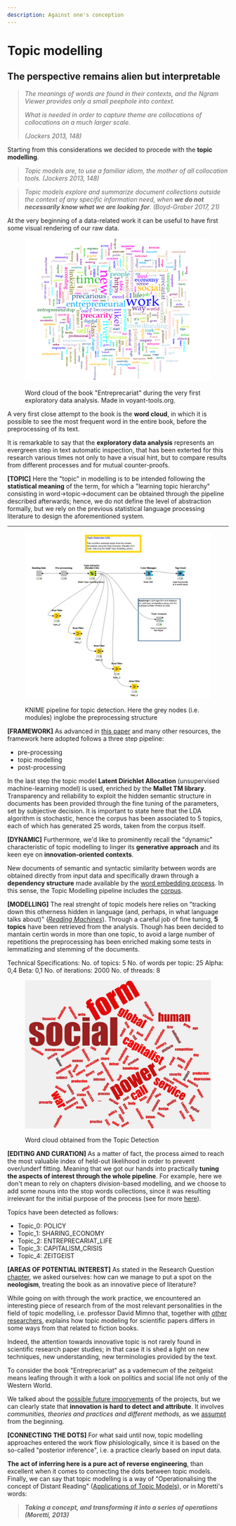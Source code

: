 ```yaml
---
description: Against one's conception
---
```


# Topic modelling

## The perspective remains alien but interpretable

> _The meanings of words are found in their contexts, and the Ngram Viewer provides only a small peephole into context._
>
> _What is needed in order to capture theme are collocations of collocations on a much larger scale._
>
> _(Jockers 2013, 148)_

Starting from this considerations we decided to procede with the **topic modelling**.

> _Topic models are, to use a familiar idiom, the mother of all collocation tools. (Jockers 2013, 148)_

> _Topic models explore and summarize document collections outside the context of any specific information need, when **we do not necessarily know what we are looking for**. (Boyd-Graber 2017, 21)_

At the very beginning of a data-related work it can be useful to have first some visual rendering of our raw data.

<figure><img src=".gitbook/assets/exploratoryDataAnalysis_entreprecariat.png" alt=""><figcaption><p>Word cloud of the book "Entreprecariat" during the very first exploratory data analysis. Made in voyant-tools.org.</p></figcaption></figure>

A very first close attempt to the book is the **word cloud**, in which it is possible to see the most frequent word in the entire book, before the preprocessing of its text.

It is remarkable to say that the **exploratory data analysis** represents an evergreen step in text automatic inspection, that has been exterted for this research various times not only to have a visual hint, but to compare results from different processes and for mutual counter-proofs.

**\[TOPIC]** Here the "topic" in modelling is to be intended following the **statistical meaning** of the term, for which a "learning topic hierarchy" consisting in word->topic->document can be obtained through the pipeline described afterwards; hence, we do not define the level of abstraction formally, but we rely on the previous statistical language processing literature to design the aforementioned system.&#x20;

****

<figure><img src=".gitbook/assets/Entreprecariat_TopicDetection_LDA_Mallet.JPG" alt=""><figcaption><p>KNIME pipeline for topic detection. Here the grey nodes (i.e. modules) inglobe the preprocessing structure</p></figcaption></figure>

**\[FRAMEWORK]** As advanced in [this paper](https://www.tandfonline.com/doi/abs/10.1080/19312458.2018.1430754) and many other resources, the framework here adopted follows a three step pipeline:&#x20;

* pre-processing
* topic modelling
* post-processing

In the last step the topic model **Latent Dirichlet Allocation** (unsupervised machine-learning model) is used, enriched by the **Mallet TM library**. Transparency and reliability to exploit the hidden semantic structure in documents has been provided through the fine tuning of the parameters, set by subjective decision. It is important to state here that the LDA algorithm is stochastic, hence the corpus has been associated to 5 topics, each of which has generated 25 words, taken from the corpus itself.

**\[DYNAMIC]** Furthermore, we'd like to prominently recall the "dynamic" characteristic of topic modelling to linger its **generative approach** and its keen eye on **innovation-oriented contexts**.

New documents of semantic and syntactic similarity between words are obtained directly from input data and specifically drawn through a **dependency structure** made available by the [word embedding process](wordEmbedding.py). In this sense, the Topic Modelling pipeline includes the [corpus](the-project/corpus.md).

**\[MODELLING]** The real strenght of topic models here relies on "tracking down this otherness hidden in language (and, perhaps, in what language talks about)" ([_Reading Machines_](bibliography.md)). Through a careful job of fine tuning, **5 topics** have been retrieved from the analysis. Though has been decided to mantain certin words in more than one topic, to avoid a large number of repetitions the preprocessing has been enriched making some tests in lemmatizing and stemming of the documents.

Technical Specifications: No. of topics: 5 No. of words per topic: 25 Alpha: 0,4 Beta: 0,1 No. of iterations: 2000 No. of threads: 8

<figure><img src=".gitbook/assets/Entreprecariat_BagOfWords_TM.JPG" alt=""><figcaption><p>Word cloud obtained from the Topic Detection</p></figcaption></figure>

**\[EDITING AND CURATION]** As a matter of fact, the process aimed to reach the most valuable index of held-out likelihood in order to prevent over/underf fitting. Meaning that we got our hands into practically **tuning the aspects of interest through the whole pipeline**. For example, here we don't mean to rely on chapters division-based modelling, and we choose to add some nouns into the stop words collections, since it was resulting irrelevant for the initial purpose of the process (see for more [here](https://link.springer.com/article/10.1007/s10994-013-5413-0)).

Topics have been detected as follows:

* Topic\_0: POLICY
* Topic\_1: SHARING\_ECONOMY
* Topic\_2: ENTREPRECARIAT\_LIFE
* Topic\_3: CAPITALISM\_CRISIS
* Topic\_4: ZEITGEIST



**\[AREAS OF POTENTIAL INTEREST]** As stated in the Research Question [chapter](the-project/research-questions.md), we asked ourselves: how can we manage to put a spot on the **neologism**, treating the book as an innovative piece of literature?

While going on with through the work practice, we encountered an interesting piece of research from of the most relevant personalities in the field of topic modelling, i.e. professor David Mimno that, together with [other researchers](bibliography.md), explains how topic modeling for scientific papers differs in some ways from that related to fiction books.

Indeed, the attention towards innovative topic is not rarely found in scientific research paper studies; in that case it is shed a light on new techniques, new understanding, new terminologies provided by the text.

To consider the book "Entreprecariat" as a vademecum of the zeitgeist means leafing through it with a look on politics and social life not only of the Western World.

We talked about the [possible future imporvements](conclusions.md) of the projects, but we can clearly state that **innovation is hard to detect and attribute**. It involves _communities, theories and practices and different methods,_ as we [assumpt](the-project/introduction.md) from the beginning.

**\[CONNECTING THE DOTS]** For what said until now, topic modelling approaches entered the work flow phisiologically, since it is based on the so-called "posterior inference", i.e. a practice clearly based on input data.

**The act of inferring here is a pure act of reverse engineering**, than excellent when it comes to connecting the dots between topic models. Finally, we can say that topic modelling is a way of "Operationalising the concept of Distant Reading" ([Applications of Topic Models](bibliography.md)), or in Moretti's words:

> _**Taking a concept, and transforming it into a series of operations (Moretti, 2013)**_

